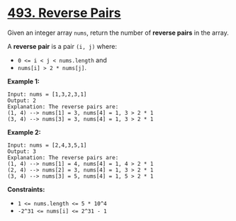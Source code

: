 # [493. Reverse Pairs](https://leetcode.com/problems/reverse-pairs/description/)

Given an integer array `nums`, return the number of **reverse pairs**  in the array.

A **reverse pair**  is a pair `(i, j)` where:

- `0 <= i < j < nums.length` and
- `nums[i] > 2 * nums[j]`.

**Example 1:** 

```
Input: nums = [1,3,2,3,1]
Output: 2
Explanation: The reverse pairs are:
(1, 4) --> nums[1] = 3, nums[4] = 1, 3 > 2 * 1
(3, 4) --> nums[3] = 3, nums[4] = 1, 3 > 2 * 1
```

**Example 2:** 

```
Input: nums = [2,4,3,5,1]
Output: 3
Explanation: The reverse pairs are:
(1, 4) --> nums[1] = 4, nums[4] = 1, 4 > 2 * 1
(2, 4) --> nums[2] = 3, nums[4] = 1, 3 > 2 * 1
(3, 4) --> nums[3] = 5, nums[4] = 1, 5 > 2 * 1
```

**Constraints:** 

- `1 <= nums.length <= 5 * 10^4`
- `-2^31 <= nums[i] <= 2^31 - 1`
